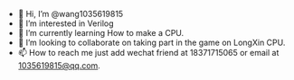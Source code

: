 - 👋 Hi, I’m @wang1035619815
- 👀 I’m interested in Verilog
- 🌱 I’m currently learning How to make a CPU.
- 💞️ I’m looking to collaborate on taking part in the game on LongXin CPU.
- 📫 How to reach me just add wechat friend at 18371715065 or email at 1035619815@qq.com.

<!---
wang1035619815/wang1035619815 is a ✨ special ✨ repository because its `README.md` (this file) appears on your GitHub profile.
You can click the Preview link to take a look at your changes.
--->
